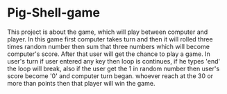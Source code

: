 # Pig-Shell-game
This project is about the game, which will play between computer and player. In this game first computer takes turn and then it will rolled three times random number then sum that three numbers which will become computer's score. After that user will get the chance to play a game. In user's turn if user entered any key then loop is continues, if he types 'end' the loop will break, also if the user get the 1 in random number then user's score become '0' and computer turn began. whoever reach at the 30 or more than points then that player will win the game.
